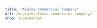 ```yaml
---
title: "Alaska Commercial Company"
url: /mcgrath/alaska-commercial-company/
shop: supermarket
---
```

